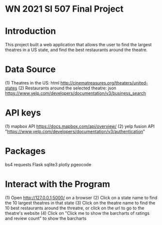 # WN 2021 SI 507 Final Project

# Introduction
This project built a web application that allows the user to find the largest theatres in a US state, and find the best restaurants around the theatre.

# Data Source
(1) Theatres in the US: html
http://cinematreasures.org/theaters/united-states
(2) Restaurants around the selected theatre: json
https://www.yelp.com/developers/documentation/v3/business_search


# API keys
(1) mapbox API
https://docs.mapbox.com/api/overview/
(2) yelp fusion API
"https://www.yelp.com/developers/documentation/v3/authentication"

# Packages
bs4
requests
Flask
sqlite3
plotly
pgeocode

# Interact with the Program
(1) Open http://127.0.0.1:5000/ on a browser
(2) Click on a state name to find the 10 largest theatres in that state
(3) Click on the theatre name to find the 10 best restaurants around the threatre, or click on the url to go to the theatre's website
(4) Click on "Click me to show the barcharts of ratings and review count" to show the barcharts
